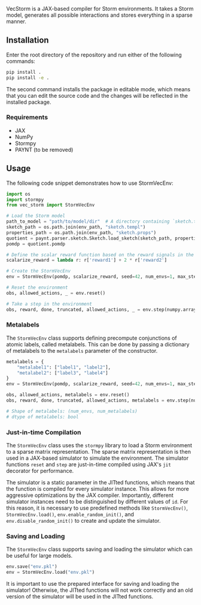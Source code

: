 VecStorm is a JAX-based compiler for Storm environments. It takes a Storm model,
generates all possible interactions and stores everything in a sparse manner.

## Installation
Enter the root directory of the repository and run either of the following commands:
```bash
pip install .
pip install -e .
```
The second command installs the package in editable mode, which means that you can
edit the source code and the changes will be reflected in the installed package.

### Requirements
- JAX
- NumPy
- Stormpy
- PAYNT (to be removed)

## Usage
The following code snippet demonstrates how to use StormVecEnv:
```python
import os
import stormpy
from vec_storm import StormVecEnv

# Load the Storm model
path_to_model = "path/to/model/dir"  # A directory containing `sketch.templ` and `sketch.props`
sketch_path = os.path.join(env_path, "sketch.templ")
properties_path = os.path.join(env_path, "sketch.props")    
quotient = paynt.parser.sketch.Sketch.load_sketch(sketch_path, properties_path)
pomdp = quotient.pomdp

# Define the scalar reward function based on the reward signals in the model
scalarize_reward = lambda r: r['reward1'] + 2 * r['reward2']

# Create the StormVecEnv
env = StormVecEnv(pomdp, scalarize_reward, seed=42, num_envs=1, max_steps=100)

# Reset the environment
obs, allowed_actions, _ = env.reset()

# Take a step in the environment
obs, reward, done, truncated, allowed_actions, _ = env.step(numpy.array([0]))
```

### Metalabels
The `StormVecEnv` class supports defining precompute conjunctions of atomic labels, called metalabels.
This can be done by passing a dictionary of metalabels to the `metalabels` parameter of the constructor.
```python
metalabels = {
    "metalabel1": ["label1", "label2"],
    "metalabel2": ["label3", "label4"]
}
env = StormVecEnv(pomdp, scalarize_reward, seed=42, num_envs=1, max_steps=100, metalabels=metalabels)

obs, allowed_actions, metalabels = env.reset()
obs, reward, done, truncated, allowed_actions, metalabels = env.step(numpy.array([0]))

# Shape of metalabels: (num_envs, num_metalabels)
# dtype of metalabels: bool
```

### Just-in-time Compilation
The `StormVecEnv` class uses the `stormpy` library to load a Storm environment to a sparse matrix representation.
The sparse matrix representation is then used in a JAX-based simulator to simulate the environment.
The simulator functions `reset` and `step` are just-in-time compiled using JAX's `jit` decorator for performance.

The simulator is a static parameter in the JITted functions, which means that the function is
compiled for every simulator instance. This allows for more aggressive optimizations by the JAX compiler.
Importantly, different simulator instances need to be distinguished by different values of `id`.
For this reason, it is necessary to use predefined methods like `StormVecEnv()`, `StormVecEnv.load()`, `env.enable_random_init()`, and `env.disable_random_init()` to create and update the simulator.

### Saving and Loading
The `StormVecEnv` class supports saving and loading the simulator which can be useful for large models.
```python
env.save("env.pkl")
env = StormVecEnv.load("env.pkl")
```
It is important to use the prepared interface for saving and loading the simulator!
Otherwise, the JITted functions will not work correctly and an old version of the simulator will be used
in the JITted functions.

